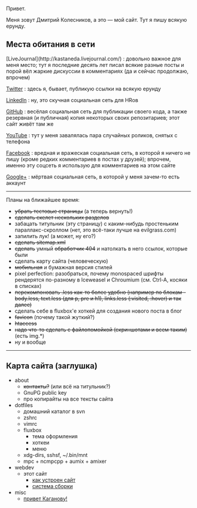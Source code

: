 
Привет.

Меня зовут Дмитрий Колесников, а это — мой сайт.
Тут я пишу всякую ерунду.

Места обитания в сети
---------------------

<div class="contacts">
[LiveJournal](http://kastaneda.livejournal.com/)
:   довольно важное для меня место;
    тут я последние десять лет писал всякие разные посты
    и порой вёл жаркие дискуссии в комментариях
    (да и сейчас продолжаю, впрочем)

[Twitter](http://twitter.com/kastaneda)
:   здесь я, бывает, публикую ссылки на всякую ерунду

[LinkedIn](http://ua.linkedin.com/in/dk487)
:   ну, это скучная социальная сеть для HRов

[GitHub](http://github.com/kastaneda)
:   весёлая социальная сеть для публикации своего кода,
    а также резервная (и публичная) копия
    некоторых своих репозитариев; этот сайт живёт там же

[YouTube](http://www.youtube.com/user/bandacomua)
:   тут у меня завалялась пара случайных роликов,
    снятых с телефона

[Facebook](http://www.facebook.com/dmytro.kolesnykov)
:   вредная и вражеская социальная сеть,
    в которой я ничего не пишу
    (кроме редких комментариев в постах у друзей);
    впрочем, именно эту соцсеть я использую
    для комментариев на этом сайте

[Google+](https://plus.google.com/101700868630803601700/about)
:   мёртвая социальная сеть, в которой у меня зачем-то есть аккаунт
</div>

-----

Планы на ближайшее время:

 * ~~убрать тестовые страницы~~ (а теперь вернуть!)
 * ~~сделать скелет нескольких разделов~~
 * забацать титульник (эту страницу) с каким-нибудь простеньким параллакс-скроллом
   (нет, это всё-таки лучше на evilgrass.com)
 * запилить лук! (а может, ну его?)
 * ~~сделать sitemap.xml~~
 * ~~сделать~~ умный ~~обработчик 404~~ и натолкать в него ссылок, которые были
 * сделать карту сайта (человеческую)
 * ~~мобильная~~ и бумажная версия стилей
 * pixel perfection: разобраться, почему monospaced шрифты рендерятся
   по-разному в Iceweasel и Chroumium (см. Ctrl-A, косяки в списках)
 * ~~перекомпоновать .less как-то более удобно (например по блокам -
   body.less, text.less (для p, pre и h1), links.less (:visited, :hover)
   и так далее)~~
 * сделать себе в fluxbox'е хоткей для создания нового поста в блог
 * ~~favicon~~ (почему такой жуткий?)
 * ~~htaccess~~
 * ~~надо что-то сделать с файлопомойкой (скриншотами и всем таким)~~ (есть img.*)
 * ну и вообще

-----

Карта сайта (заглушка)
----------------------

 * about
    - ~~контакты?~~ (или всё на титульник?)
    - GnuPG public key
    - про копирайты на все тексты сайта
 * dotfiles
    - домашний каталог в svn
    - zshrc
    - vimrc
    - fluxbox
        * тема оформления
        * хоткеи
        * меню
    - xdg-dirs, sshsf, ~/.bin/mnt
    - mpc + ncmpcpp + aumix + amixer
 * webdev
    - этот сайт
        * [как устроен сайт](webdev/this/source.html)
        * [система сборки](webdev/this/build.html)
 * misc
    - [привет Каганову!](misc/lleo.html)
